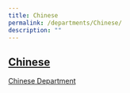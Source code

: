 ```yaml
---
title: Chinese
permalink: /departments/Chinese/
description: ""
---
```

## [Chinese](https://www.mbschinese.net/) 
[Chinese Department](https://www.mbschinese.net/)